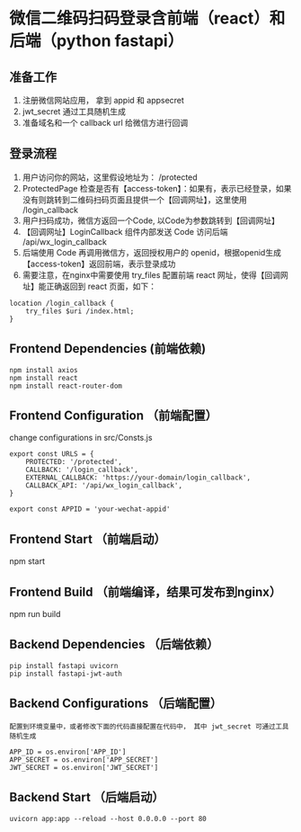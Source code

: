 # 微信二维码扫码登录含前端（react）和后端（python fastapi）

## 准备工作

1. 注册微信网站应用， 拿到 appid 和 appsecret
2. jwt_secret 通过工具随机生成
3. 准备域名和一个 callback url 给微信方进行回调

## 登录流程

1. 用户访问你的网站，这里假设地址为： /protected
2. ProtectedPage 检查是否有【access-token】：如果有，表示已经登录，如果没有则跳转到二维码扫码页面且提供一个【回调网址】，这里使用 /login_callback
3. 用户扫码成功，微信方返回一个Code, 以Code为参数跳转到【回调网址】
4. 【回调网址】LoginCallback 组件内部发送 Code 访问后端 /api/wx_login_callback
5. 后端使用 Code 再调用微信方，返回授权用户的 openid，根据openid生成【access-token】返回前端，表示登录成功
6. 需要注意，在nginx中需要使用 try_files 配置前端 react 网址，使得【回调网址】能正确返回到 react 页面，如下：

```
location /login_callback {
    try_files $uri /index.html;
}
```

## Frontend Dependencies (前端依赖)

```
npm install axios
npm install react
npm install react-router-dom
```

## Frontend Configuration （前端配置）

change configurations in src/Consts.js

```
export const URLS = {
    PROTECTED: '/protected',
    CALLBACK: '/login_callback',
    EXTERNAL_CALLBACK: 'https://your-domain/login_callback',
    CALLBACK_API: '/api/wx_login_callback',
}

export const APPID = 'your-wechat-appid'
```

## Frontend Start （前端启动）

npm start

## Frontend Build （前端编译，结果可发布到nginx）

npm run build

## Backend Dependencies （后端依赖）

```
pip install fastapi uvicorn
pip install fastapi-jwt-auth
```

## Backend Configurations （后端配置）

```
配置到环境变量中，或者修改下面的代码直接配置在代码中， 其中 jwt_secret 可通过工具随机生成

APP_ID = os.environ['APP_ID']
APP_SECRET = os.environ['APP_SECRET']
JWT_SECRET = os.environ['JWT_SECRET']
```

## Backend Start （后端启动）

```
uvicorn app:app --reload --host 0.0.0.0 --port 80
```
